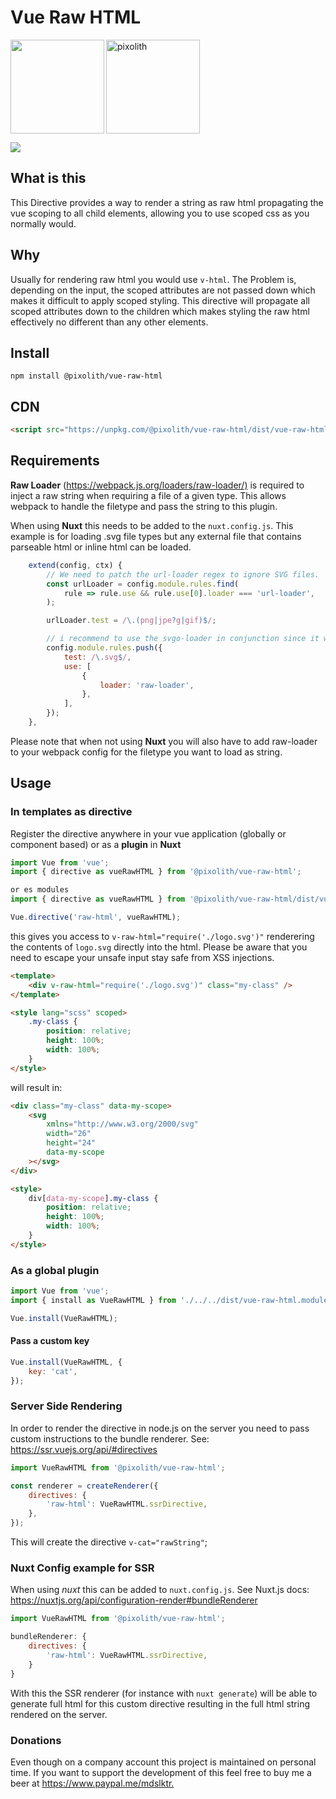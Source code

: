 # Vue Raw HTML

<p>
    <img align="left" src="https://i.pinimg.com/originals/0f/8b/28/0f8b2870896edcde8f6149fe2733faaf.jpg" width="150" height="150" />
    <img src="https://avatars2.githubusercontent.com/u/11898073?s=200&v=4" width="150" height="150" alt="pixolith"/>
</p>

<p align="left">
    <img src="https://img.shields.io/badge/Licence-MIT-brightgreen"/>
</p>

## What is this

This Directive provides a way to render a string as raw html propagating the vue scoping to all child elements, allowing you to use scoped css as you normally would.

## Why

Usually for rendering raw html you would use `v-html`. The Problem is, depending on the input, the scoped attributes are not passed down which makes it difficult to apply scoped styling. This directive will propagate all scoped attributes down to the children which makes styling the raw html effectively no different than any other elements.

## Install

```shell
npm install @pixolith/vue-raw-html
```

## CDN

```html
<script src="https://unpkg.com/@pixolith/vue-raw-html/dist/vue-raw-html.umd.js">

```

## Requirements

**Raw Loader** (<https://webpack.js.org/loaders/raw-loader/)> is required to inject a raw string when requiring a file of a given type. This allows webpack to handle the filetype and pass the string to this plugin.

When using **Nuxt** this needs to be added to the `nuxt.config.js`. This example is for loading .svg file types but any external file that contains parseable html or inline html can be loaded.

```javascript
    extend(config, ctx) {
        // We need to patch the url-loader regex to ignore SVG files.
        const urlLoader = config.module.rules.find(
            rule => rule.use && rule.use[0].loader === 'url-loader',
        );

        urlLoader.test = /\.(png|jpe?g|gif)$/;

        // i recommend to use the svgo-loader in conjunction since it will clean the svg beforehand
        config.module.rules.push({
            test: /\.svg$/,
            use: [
                {
                    loader: 'raw-loader',
                },
            ],
        });
    },
```

Please note that when not using **Nuxt** you will also have to add raw-loader to your webpack config for the filetype you want to load as string.

## Usage

### In templates as directive

Register the directive anywhere in your vue application (globally or component based) or as a **plugin** in **Nuxt**

```javascript
import Vue from 'vue';
import { directive as vueRawHTML } from '@pixolith/vue-raw-html';

or es modules
import { directive as vueRawHTML } from '@pixolith/vue-raw-html/dist/vue-raw-html.module';

Vue.directive('raw-html', vueRawHTML);
```

this gives you access to `v-raw-html="require('./logo.svg')"` renderering the contents of `logo.svg` directly into the html. Please be aware that you need to escape your unsafe input stay safe from XSS injections.

```html
<template>
    <div v-raw-html="require('./logo.svg')" class="my-class" />
</template>

<style lang="scss" scoped>
    .my-class {
        position: relative;
        height: 100%;
        width: 100%;
    }
</style>
```

will result in:

```html
<div class="my-class" data-my-scope>
    <svg
        xmlns="http://www.w3.org/2000/svg"
        width="26"
        height="24"
        data-my-scope
    ></svg>
</div>

<style>
    div[data-my-scope].my-class {
        position: relative;
        height: 100%;
        width: 100%;
    }
</style>
```

### As a global plugin

```javascript
import Vue from 'vue';
import { install as VueRawHTML } from './../../dist/vue-raw-html.module';

Vue.install(VueRawHTML);
```

#### Pass a custom key

```javascript
Vue.install(VueRawHTML, {
    key: 'cat',
});
```

### Server Side Rendering

In order to render the directive in node.js on the server you need to pass custom instructions to the bundle renderer.
See: <https://ssr.vuejs.org/api/#directives>

```javascript
import VueRawHTML from '@pixolith/vue-raw-html';

const renderer = createRenderer({
    directives: {
        'raw-html': VueRawHTML.ssrDirective,
    },
});
```

This will create the directive `v-cat="rawString"`;

### Nuxt Config example for SSR

When using _nuxt_ this can be added to `nuxt.config.js`. See Nuxt.js docs: <https://nuxtjs.org/api/configuration-render#bundleRenderer>

```javascript
import VueRawHTML from '@pixolith/vue-raw-html';

bundleRenderer: {
    directives: {
        'raw-html': VueRawHTML.ssrDirective,
    }
}
```

With this the SSR renderer (for instance with `nuxt generate`) will be able to generate full html for this custom directive resulting in the full html string rendered on the server.

### Donations

Even though on a company account this project is maintained on personal time. If you want to support the development of this feel free to buy me a beer at <https://www.paypal.me/mdslktr.>
